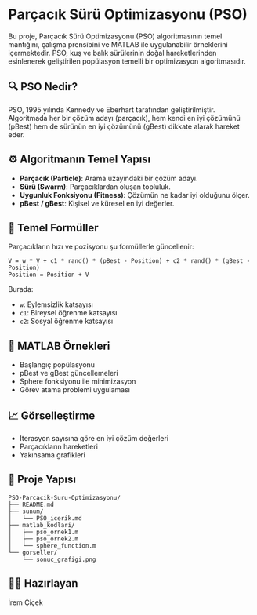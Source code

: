 
# Parçacık Sürü Optimizasyonu (PSO)

Bu proje, Parçacık Sürü Optimizasyonu (PSO) algoritmasının temel mantığını, çalışma prensibini ve MATLAB ile uygulanabilir örneklerini içermektedir. PSO, kuş ve balık sürülerinin doğal hareketlerinden esinlenerek geliştirilen popülasyon temelli bir optimizasyon algoritmasıdır.

## 🔍 PSO Nedir?

PSO, 1995 yılında Kennedy ve Eberhart tarafından geliştirilmiştir. Algoritmada her bir çözüm adayı (parçacık), hem kendi en iyi çözümünü (pBest) hem de sürünün en iyi çözümünü (gBest) dikkate alarak hareket eder.

## ⚙️ Algoritmanın Temel Yapısı

- **Parçacık (Particle)**: Arama uzayındaki bir çözüm adayı.
- **Sürü (Swarm)**: Parçacıklardan oluşan topluluk.
- **Uygunluk Fonksiyonu (Fitness)**: Çözümün ne kadar iyi olduğunu ölçer.
- **pBest / gBest**: Kişisel ve küresel en iyi değerler.

## 📐 Temel Formüller

Parçacıkların hızı ve pozisyonu şu formüllerle güncellenir:

```
V = w * V + c1 * rand() * (pBest - Position) + c2 * rand() * (gBest - Position)
Position = Position + V
```

Burada:
- `w`: Eylemsizlik katsayısı
- `c1`: Bireysel öğrenme katsayısı
- `c2`: Sosyal öğrenme katsayısı

## 🧠 MATLAB Örnekleri

- Başlangıç popülasyonu
- pBest ve gBest güncellemeleri
- Sphere fonksiyonu ile minimizasyon
- Görev atama problemi uygulaması

## 📈 Görselleştirme

- Iterasyon sayısına göre en iyi çözüm değerleri
- Parçacıkların hareketleri
- Yakınsama grafikleri

## 📁 Proje Yapısı

```
PSO-Parcacik-Suru-Optimizasyonu/
├── README.md
├── sunum/
│   └── PSO_icerik.md
├── matlab_kodlari/
│   ├── pso_ornek1.m
│   ├── pso_ornek2.m
│   └── sphere_function.m
└── gorseller/
    └── sonuc_grafigi.png
```

## 👩‍💻 Hazırlayan

İrem Çiçek  


